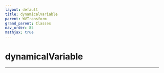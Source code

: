 ```yaml
---
layout: default
title: dynamicalVariable
parent: WVTransform
grand_parent: Classes
nav_order: 85
mathjax: true
---
```


#  dynamicalVariable




---

